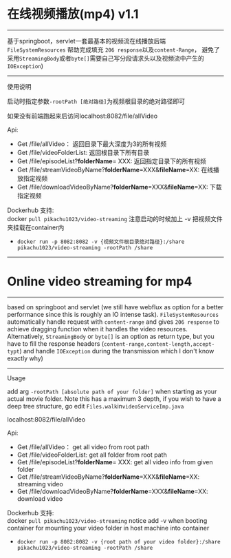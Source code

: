 # 在线视频播放(mp4) v1.1 
***
基于springboot，servlet一套最基本的视频流在线播放后端 `FileSystemResources`
帮助完成填充 `206 response`以及`content-Range`， 
避免了采用`StreamingBody`或者`byte[]`需要自己写分段请求头以及视频流中产生的`IOException`)
***
使用说明

启动时指定参数`-rootPath [绝对路径]`为视频根目录的绝对路径即可

如果没有前端跑起来后访问localhost:8082/file/allVideo

Api: 
- Get /file/allVideo： 返回目录下最大深度为3的所有视频
- Get /file/videoFolderList: 返回根目录下所有目录
- Get /file/episodeList?__folderName__= XXX: 返回指定目录下的所有视频
- Get /file/streamVideoByName?__folderName__=XXX&__fileName__=XX: 在线播放指定视频
- Get /file/downloadVideoByName?__folderName__=XXX&__fileName__=XX: 下载指定视频 

Dockerhub 支持:  
docker `pull pikachu1023/video-streaming` 注意启动的时候加上 -v 把视频文件夹挂载在container内 
- `docker run -p 8082:8082 -v {视频文件根目录绝对路径}:/share pikachu1023/video-streaming -rootPath /share`
***
# Online video streaming for mp4
***
based on springboot and servlet (we still have webflux as option for a better performance since
this is roughly an IO intense task). `FileSystemResources` automatically handle
 request with `content-range` and gives `206 response` to achieve dragging function when it handles the video
resources. Alternatively, `StreamingBody` or `byte[]` is an option as return type, but you have to fill 
the response headers (`content-range,content-length,accept-typt`) and handle `IOException` during the transmission 
which I don't know exactly why)
***
Usage 

add arg `-rootPath [absolute path of your folder]` when starting as your actual movie folder.
Note this has a maximum 3 depth, if you wish to have a deep tree structure, go edit `Files.walk`in`videoServiceImp.java`

localhost:8082/file/allVideo

Api:
- Get /file/allVideo： get all video from root path
- Get /file/videoFolderList: get all folder from root path
- Get /file/episodeList?__folderName__= XXX: get all video info from given folder
- Get /file/streamVideoByName?__folderName__=XXX&__fileName__=XX: streaming video
- Get /file/downloadVideoByName?__folderName__=XXX&__fileName__=XX: download video

Dockerhub 支持:  
docker `pull pikachu1023/video-streaming` notice add -v when booting container for mounting your video folder in host machine into container
- `docker run -p 8082:8082 -v {root path of your video folder}:/share pikachu1023/video-streaming -rootPath /share`
